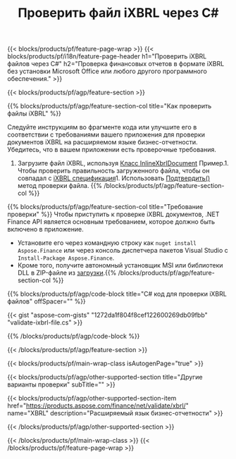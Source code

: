 ﻿---
title: Проверить файл iXBRL через C#
description: Пример кода для проверки файла iXBRL. Используйте пример кода API для проверки пакетных файлов iXBRL в приложениях на основе .NET. 
url: /ru/net/validate/ixbrl/
family: finance
platformtag: net
feature: validate
informat: iXBRL
outformat: 
otherformats: 
---
{{< blocks/products/pf/feature-page-wrap >}}
{{< blocks/products/pf/i18n/feature-page-header h1="Проверить iXBRL файлов через C#" h2="Проверка финансовых отчетов в формате iXBRL без установки Microsoft Office или любого другого программного обеспечения." >}}

{{< blocks/products/pf/agp/feature-section >}}

{{% blocks/products/pf/agp/feature-section-col title="Как проверить файлы iXBRL" %}}

Следуйте инструкциям во фрагменте кода или улучшите его в соответствии с требованиями вашего приложения для проверки документов iXBRL на расширяемом языке бизнес-отчетности. Убедитесь, что в вашем приложении есть проверочные требования.

1. Загрузите файл iXBRL, используя [Класс InlineXbrlDocument](https://apireference.aspose.com/finance/net/aspose.finance.xbrl.inline/inlinexbrldocument) Пример.1. Чтобы проверить правильность загруженного файла, чтобы он совпадал с [iXBRL спецификация](http://www.xbrl.org/specification/inlinexbrl-part1/rec-2013-11-18/inlinexbrl-part1-rec-2013-11-18.html)1. Использовать [Подтвердить()](https://apireference.aspose.com/finance/net/aspose.finance.xbrl.inline/inlinexbrldocument/methods/validate) метод проверки файла.
{{% /blocks/products/pf/agp/feature-section-col %}}

{{% blocks/products/pf/agp/feature-section-col title="Требование проверки" %}}
Чтобы приступить к проверке iXBRL документов, .NET Finance API является основным требованием, которое должно быть включено в приложение. 
- Установите его через командную строку как ```nuget install Aspose.Finance``` или через консоль диспетчера пакетов Visual Studio с ```Install-Package Aspose.Finance```.
- Кроме того, получите автономный установщик MSI или библиотеки DLL в ZIP-файле из [загрузки](https://downloads.aspose.com/finance/net).{{% /blocks/products/pf/agp/feature-section-col %}}

{{% blocks/products/pf/agp/code-block title="C# код для проверки iXBRL файлов" offSpacer="" %}}

{{< gist "aspose-com-gists" "1272da1f804f8cef122600269db09fbb" "validate-ixbrl-file.cs" >}}

{{% /blocks/products/pf/agp/code-block %}}

{{< /blocks/products/pf/agp/feature-section >}}

{{< blocks/products/pf/main-wrap-class isAutogenPage="true" >}}

{{< blocks/products/pf/agp/other-supported-section title="Другие варианты проверки" subTitle="" >}}

{{< blocks/products/pf/agp/other-supported-section-item href="https://products.aspose.com/finance/net/validate/xbrl/" name="XBRL" description="Расширяемый язык бизнес-отчетности" >}}

{{< /blocks/products/pf/agp/other-supported-section >}}

{{< /blocks/products/pf/main-wrap-class >}}
{{< /blocks/products/pf/feature-page-wrap >}}